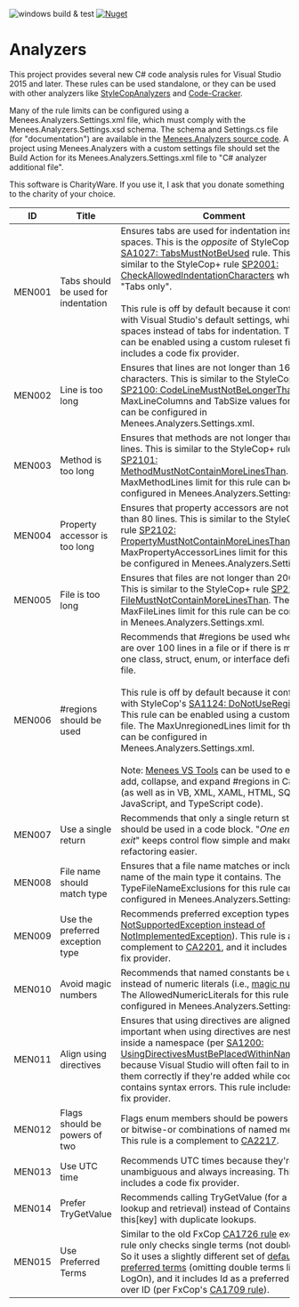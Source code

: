 ![windows build & test](https://github.com/menees/Analyzers/workflows/windows%20build%20&%20test/badge.svg) [![Nuget](https://img.shields.io/nuget/v/Menees.Analyzers)](https://www.nuget.org/packages/Menees.Analyzers/)

# Analyzers 

This project provides several new C# code analysis rules for Visual Studio 2015 and later. These rules can be used standalone, or they can be used with other analyzers like [StyleCopAnalyzers](https://github.com/DotNetAnalyzers/StyleCopAnalyzers) and [Code-Cracker](https://github.com/code-cracker/code-cracker).

Many of the rule limits can be configured using a Menees.Analyzers.Settings.xml file, which must comply with the Menees.Analyzers.Settings.xsd schema.  The schema and Settings.cs file (for "documentation") are available in the [Menees.Analyzers source code](src/Menees.Analyzers).  A project using Menees.Analyzers with a custom settings file should set the Build Action for its Menees.Analyzers.Settings.xml file to "C# analyzer additional file".

This software is CharityWare. If you use it, I ask that you donate something to the charity of your choice.

| ID  | Title | Comment |
| ------ | ----------------------------------- | --- |
| MEN001 | Tabs should be used for indentation | Ensures tabs are used for indentation instead of spaces. This is the _opposite_ of StyleCop's [SA1027: TabsMustNotBeUsed](https://github.com/DotNetAnalyzers/StyleCopAnalyzers/blob/master/documentation/SA1027.md) rule. This is similar to the StyleCop+ rule [SP2001: CheckAllowedIndentationCharacters](https://stylecopplus.codeplex.com/#MoreCustomRules) when set to "Tabs only".<br><br>This rule is off by default because it conflicts with Visual Studio's default settings, which use spaces instead of tabs for indentation. This rule can be enabled using a custom ruleset file, and it includes a code fix provider.  |
| MEN002 | Line is too long  | Ensures that lines are not longer than 160 characters. This is similar to the StyleCop+ rule [SP2100: CodeLineMustNotBeLongerThan](https://stylecopplus.codeplex.com/#MoreCustomRules). The MaxLineColumns and TabSize values for this rule can be configured in Menees.Analyzers.Settings.xml. |
| MEN003 | Method is too long | Ensures that methods are not longer than 120 lines. This is similar to the StyleCop+ rule [SP2101: MethodMustNotContainMoreLinesThan](https://stylecopplus.codeplex.com/#MoreCustomRules). The MaxMethodLines limit for this rule can be configured in Menees.Analyzers.Settings.xml.  |
| MEN004 | Property accessor is too long | Ensures that property accessors are not longer than 80 lines. This is similar to the StyleCop+ rule [SP2102: PropertyMustNotContainMoreLinesThan](https://stylecopplus.codeplex.com/#MoreCustomRules). The MaxPropertyAccessorLines limit for this rule can be configured in Menees.Analyzers.Settings.xml. |
| MEN005 | File is too long  | Ensures that files are not longer than 2000 lines. This is similar to the StyleCop+ rule [SP2103: FileMustNotContainMoreLinesThan](https://stylecopplus.codeplex.com/#MoreCustomRules). The MaxFileLines limit for this rule can be configured in Menees.Analyzers.Settings.xml. |
| MEN006 | #regions should be used | Recommends that #regions be used when there are over 100 lines in a file or if there is more than one class, struct, enum, or interface defined in a file.<br><br>This rule is off by default because it conflicts with StyleCop's [SA1124: DoNotUseRegions](https://github.com/DotNetAnalyzers/StyleCopAnalyzers/blob/master/documentation/SA1124.md) rule. This rule can be enabled using a custom ruleset file. The MaxUnregionedLines limit for this rule can be configured in Menees.Analyzers.Settings.xml.<br><br>Note: [Menees VS Tools](https://github.com/menees/VsTools) can be used to easily add, collapse, and expand #regions in C# code (as well as in VB, XML, XAML, HTML, SQL, JavaScript, and TypeScript code). |
| MEN007 | Use a single return  | Recommends that only a single return statement should be used in a code block. "_One entry, one exit_" keeps control flow simple and makes refactoring easier. |
| MEN008 | File name should match type | Ensures that a file name matches or includes the name of the main type it contains. The TypeFileNameExclusions for this rule can be configured in Menees.Analyzers.Settings.xml. |
| MEN009 | Use the preferred exception type | Recommends preferred exception types (e.g., [NotSupportedException instead of NotImplementedException](http://blogs.msdn.com/b/brada/archive/2004/07/29/201354.aspx)). This rule is a complement to [CA2201](https://msdn.microsoft.com/library/ms182338.aspx), and it includes a code fix provider. |
| MEN010 | Avoid magic numbers  | Recommends that named constants be used instead of numeric literals (i.e., [magic numbers](https://en.wikipedia.org/wiki/Magic_number_(programming)#Accepted_limited_use_of_magic_numbers)). The AllowedNumericLiterals for this rule can be configured in Menees.Analyzers.Settings.xml. |
| MEN011 | Align using directives  | Ensures that using directives are aligned.  This is important when using directives are nested inside a namespace (per [SA1200: UsingDirectivesMustBePlacedWithinNamespace](https://github.com/DotNetAnalyzers/StyleCopAnalyzers/blob/master/documentation/SA1200.md)) because Visual Studio will often fail to indent them correctly if they're added while code contains syntax errors.  This rule includes a code fix provider. |
| MEN012 | Flags should be powers of two | Flags enum members should be powers of two or bitwise-or combinations of named members. This rule is a complement to [CA2217](https://msdn.microsoft.com/en-us/library/ms182335.aspx). |
| MEN013 | Use UTC time | Recommends UTC times because they're unambiguous and always increasing. This rule includes a code fix provider.  |
| MEN014 | Prefer TryGetValue | Recommends calling TryGetValue (for a single lookup and retrieval) instead of ContainsKey and this[key] with duplicate lookups. |
| MEN015 | Use Preferred Terms | Similar to the old FxCop [CA1726 rule](https://docs.microsoft.com/en-us/visualstudio/code-quality/ca1726?view=vs-2019#rule-description) except this rule only checks single terms (not double terms). So it uses a slightly different set of [default preferred terms](https://github.com/menees/Analyzers/blob/172bf0b6820e143de28f2f43e712908179ca1073/src/Menees.Analyzers/Settings.cs#L53-L77) (omitting double terms like LogOn), and it includes Id as a preferred term over ID (per FxCop's [CA1709 rule](https://docs.microsoft.com/en-us/visualstudio/code-quality/ca1709?view=vs-2019#rule-description)). |